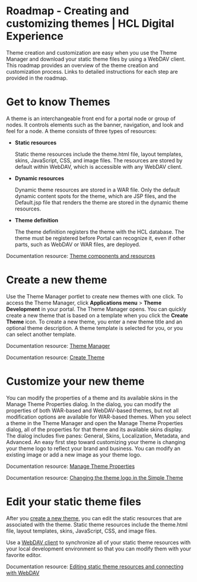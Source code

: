 # Roadmap - Creating and customizing themes \| HCL Digital Experience



Theme creation and customization are easy when you use the Theme Manager and download your static theme files by using a WebDAV client. This roadmap provides an overview of the theme creation and customization process. Links to detailed instructions for each step are provided in the roadmap.

# Get to know Themes

A theme is an interchangeable front end for a portal node or group of nodes. It controls elements such as the banner, navigation, and look and feel for a node. A theme consists of three types of resources:

-   **Static resources**

    Static theme resources include the theme.html file, layout templates, skins, JavaScript, CSS, and image files. The resources are stored by default within WebDAV, which is accessible with any WebDAV client.

-   **Dynamic resources**

    Dynamic theme resources are stored in a WAR file. Only the default dynamic content spots for the theme, which are JSP files, and the Default.jsp file that renders the theme are stored in the dynamic theme resources.

-   **Theme definition**

    The theme definition registers the theme with the HCL database. The theme must be registered before Portal can recognize it, even if other parts, such as WebDAV or WAR files, are deployed.


Documentation resource: [Theme components and resources](../themes_skins/getting_started_with_themes/themeopt_themedev_creation_and_resources.md)

# Create a new theme

Use the Theme Manager portlet to create new themes with one click. To access the Theme Manager, click **Applications menu** \> **Theme Development** in your portal. The Theme Manager opens. You can quickly create a new theme that is based on a template when you click the **Create Theme** icon. To create a new theme, you enter a new theme title and an optional theme description. A theme template is selected for you, or you can select another template.

Documentation resource: [Theme Manager](../themes_skins/getting_started_with_themes/themeopt_themedev_manager.md#)

Documentation resource: [Create Theme](../themes_skins/getting_started_with_themes/themeopt_themedev_create.md#)

# Customize your new theme

You can modify the properties of a theme and its available skins in the Manage Theme Properties dialog. In the dialog, you can modify the properties of both WAR-based and WebDAV-based themes, but not all modification options are available for WAR-based themes. When you select a theme in the Theme Manager and open the Manage Theme Properties dialog, all of the properties for that theme and its available skins display. The dialog includes five panes: General, Skins, Localization, Metadata, and Advanced. An easy first step toward customizing your theme is changing your theme logo to reflect your brand and business. You can modify an existing image or add a new image as your theme logo.

Documentation resource: [Manage Theme Properties](../themes_skins/getting_started_with_themes/themeopt_themedev_etp.md#)

Documentation resource: [Changing the theme logo in the Simple Theme](../themes_skins/simple_theme/themeopt_themedev_changelogo_simpletheme.md#)

# Edit your static theme files

After you [create a new theme](../themes_skins/getting_started_with_themes/themeopt_themedev_create.md), you can edit the static resources that are associated with the theme. Static theme resources include the theme.html file, layout templates, skins, JavaScript, CSS, and image files.

Use a [WebDAV client](../../manage_content/wcm_delivery/webdav/administer_webdav/index.md) to synchronize all of your static theme resources with your local development environment so that you can modify them with your favorite editor.

Documentation resource: [Editing static theme resources and connecting with WebDAV](../themes_skins/customizing_theme/themeopt_themedev_editing_static_resources.md#)

<!--
**Parent topic:**[Developing themes and skins](themeopt_themes.md) -->

